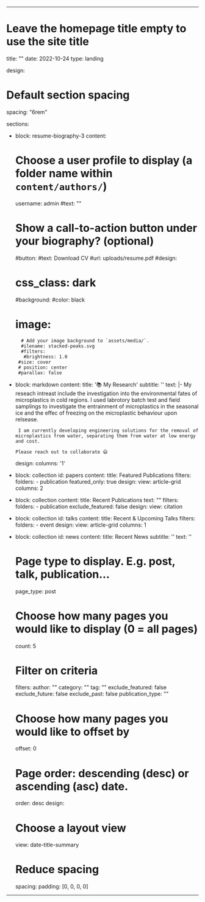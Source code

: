 ---
# Leave the homepage title empty to use the site title
title: ""
date: 2022-10-24
type: landing

design:
  # Default section spacing
  spacing: "6rem"

sections:
  - block: resume-biography-3
    content:
      # Choose a user profile to display (a folder name within `content/authors/`)
      username: admin
      #text: ""
      # Show a call-to-action button under your biography? (optional)
      #button:
        #text: Download CV
        #url: uploads/resume.pdf
    #design:
     # css_class: dark
      #background:
       #color: black
       # image:
          # Add your image background to `assets/media/`.
          #ilename: stacked-peaks.svg
          #filters:
           #brightness: 1.0
         #size: cover
         # position: center
         #parallax: false
  - block: markdown
    content:
      title: '📚 My Research'
      subtitle: ''
      text: |-
        My reseach intreast include the investigation into the environmental fates of microplastics in cold regions. I used labrotory batch test and field samplings to investigate the entrainment of microplastics in the seasonal ice and the effec of freezing on the microplastic behaviour upon relsease. 

         I am currently developing engineering solutions for the removal of microplastics from water, separating them from water at low energy and cost.
       
        Please reach out to collaborate 😃
    design:
      columns: '1'
  - block: collection
    id: papers
    content:
      title: Featured Publications
      filters:
        folders:
          - publication
        featured_only: true
    design:
      view: article-grid
      columns: 2
  - block: collection
    content:
      title: Recent Publications
      text: ""
      filters:
        folders:
          - publication
        exclude_featured: false
    design:
      view: citation
  - block: collection
    id: talks
    content:
      title: Recent & Upcoming Talks
      filters:
        folders:
          - event
    design:
      view: article-grid
      columns: 1
  - block: collection
    id: news
    content:
      title: Recent News
      subtitle: ''
      text: ''
      # Page type to display. E.g. post, talk, publication...
      page_type: post
      # Choose how many pages you would like to display (0 = all pages)
      count: 5
      # Filter on criteria
      filters:
        author: ""
        category: ""
        tag: ""
        exclude_featured: false
        exclude_future: false
        exclude_past: false
        publication_type: ""
      # Choose how many pages you would like to offset by
      offset: 0
      # Page order: descending (desc) or ascending (asc) date.
      order: desc
    design:
      # Choose a layout view
      view: date-title-summary
      # Reduce spacing
      spacing:
        padding: [0, 0, 0, 0]
 ---
